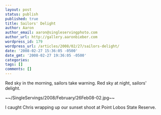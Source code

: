 ```yaml
---
layout: post
status: publish
published: true
title: Sailors' Delight
author: Aaron
author_email: aaron@singleservingphoto.com
author_url: http://gallery.aaronbieber.com
wordpress_id: 179
wordpress_url: /articles/2008/02/27/sailors-delight/
date: '2008-02-27 15:36:05 -0500'
date_gmt: '2008-02-27 19:36:05 -0500'
categories:
tags: []
comments: []
---
```

Red sky in the morning, sailors take warning. Red sky at night, sailors'
delight.

~\~/SingleServings/2008/February/26Feb08-02.jpg\~\~

I caught Chris wrapping up our sunset shoot at Point Lobos State
Reserve.
